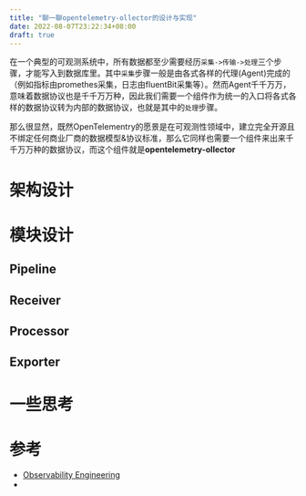 ```yaml
---
title: "聊一聊opentelemetry-ollector的设计与实现"
date: 2022-08-07T23:22:34+08:00
draft: true
---
```


在一个典型的可观测系统中，所有数据都至少需要经历`采集->传输->处理`三个步骤，才能写入到数据库里。其中`采集`步骤一般是由各式各样的代理(Agent)完成的（例如指标由promethes采集，日志由fluentBit采集等）。然而Agent千千万万，意味着数据协议也是千千万万种，因此我们需要一个组件作为统一的入口将各式各样的数据协议转为内部的数据协议，也就是其中的`处理`步骤。

那么很显然，既然OpenTelementry的愿景是在可观测性领域中，建立完全开源且不绑定任何商业厂商的数据模型&协议标准，那么它同样也需要一个组件来出来千千万万种的数据协议，而这个组件就是**opentelemetry-ollector**

# 架构设计

# 模块设计

## Pipeline

## Receiver

## Processor

## Exporter

# 一些思考

# 参考

- [Observability Engineering](https://www.oreilly.com/library/view/observability-engineering/9781492076438/)
- 
